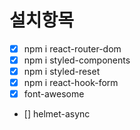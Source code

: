 # 설치항목

- [x] npm i react-router-dom
- [x] npm i styled-components
- [x] npm i styled-reset
- [x] npm i react-hook-form
- [x] font-awesome
- [] helmet-async
